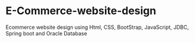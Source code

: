 # E-Commerce-website-design
Ecommerce website design using Html, CSS, BootStrap, JavaScript, JDBC, Spring boot and Oracle Database
